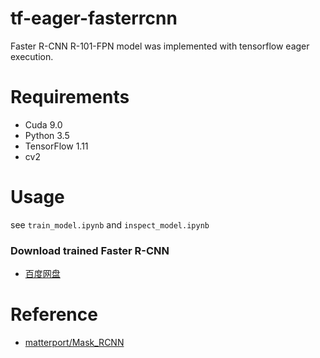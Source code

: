 # tf-eager-fasterrcnn
Faster R-CNN R-101-FPN model was implemented with tensorflow eager execution. 

# Requirements
- Cuda 9.0
- Python 3.5
- TensorFlow 1.11
- cv2

# Usage

see `train_model.ipynb` and `inspect_model.ipynb`

### Download trained Faster R-CNN

- [百度网盘](https://pan.baidu.com/s/1I5PGkpvnDSduJnngoWuktQ)


# Reference

- [matterport/Mask_RCNN](https://github.com/matterport/Mask_RCNN)
